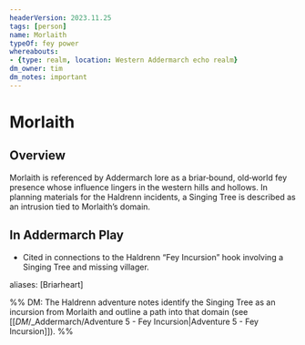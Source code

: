 ```yaml
---
headerVersion: 2023.11.25
tags: [person]
name: Morlaith
typeOf: fey power
whereabouts:
- {type: realm, location: Western Addermarch echo realm}
dm_owner: tim
dm_notes: important
---
```

# Morlaith

## Overview
Morlaith is referenced by Addermarch lore as a briar‑bound, old‑world fey presence whose influence lingers in the western hills and hollows. In planning materials for the Haldrenn incidents, a Singing Tree is described as an intrusion tied to Morlaith’s domain.

## In Addermarch Play
- Cited in connections to the Haldrenn “Fey Incursion” hook involving a Singing Tree and missing villager.

aliases: [Briarheart]

%% DM: The Haldrenn adventure notes identify the Singing Tree as an incursion from Morlaith and outline a path into that domain (see [[_DM_/_Addermarch/Adventure 5 - Fey Incursion|Adventure 5 - Fey Incursion]]). %%
